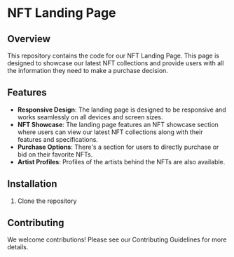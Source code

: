 # NFT Landing Page

## Overview

This repository contains the code for our NFT Landing Page. This page is designed to showcase our latest NFT collections and provide users with all the information they need to make a purchase decision.

## Features

- **Responsive Design**: The landing page is designed to be responsive and works seamlessly on all devices and screen sizes.
- **NFT Showcase**: The landing page features an NFT showcase section where users can view our latest NFT collections along with their features and specifications.
- **Purchase Options**: There's a section for users to directly purchase or bid on their favorite NFTs.
- **Artist Profiles**: Profiles of the artists behind the NFTs are also available.

## Installation

1. Clone the repository


## Contributing

We welcome contributions! Please see our Contributing Guidelines for more details.



